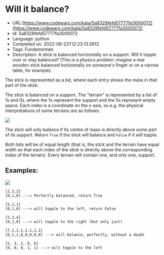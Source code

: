 # Will it balance?

 - URL:[https://www.codewars.com/kata/5a8328fefd57777fa3000072](https://www.codewars.com/kata/5a8328fefd57777fa3000072)
 - Id: 5a8328fefd57777fa3000072
 - Language: python
 - Completed on: 2022-06-23T12:23:13.591Z
 - Tags: Fundamentals
 - Description:
A stick is balanced horizontally on a support. Will it topple over or stay balanced? (This is a physics problem: imagine a real wooden stick balanced horizontally on someone's finger or on a narrow table, for example). 

The stick is represented as a list, where each entry shows the mass in that part of the stick.

The stick is balanced on a support. The "terrain" is represented by a list of 1s and 0s, where the 1s represent the support and the 0s represent empty space. Each index is a coordinate on the x-axis, so e.g. the physical interpretations of some terrains are as follows:

![](https://i.imgur.com/P4MpHZV.png)

The stick will only balance if its centre of mass is directly above some part of its support. Return `True` if the stick will balance and `False` if it will topple.

Both lists will be of equal length (that is, the stick and the terrain have equal width so that each index of the stick is directly above the corresponding index of the terrain). Every terrain will contain one, and only one, support.

## Examples:

![](https://i.imgur.com/PyMBsAl.png)

```
[2,3,2]
[0,1,0] ---> Perfectly balanced, return True

[5,1,1]
[0,1,0] ---> will topple to the left, return False

[3,3,4]
[0,1,0] ---> will topple to the right (but only just)

[7,1,1,1,1,1,1,1]
[0,1,1,0,0,0,0,0] ---> will balance, perfectly, without a doubt

[5, 3, 2, 8, 6]
[0, 0, 0, 1, 1] ---> will topple to the left

```

